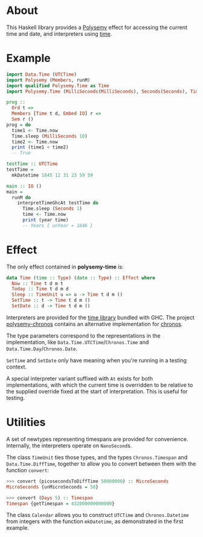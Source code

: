 # About

This Haskell library provides a [Polysemy] effect for accessing the current time and date, and interpreters using
[time].

# Example

```haskell
import Data.Time (UTCTime)
import Polysemy (Members, runM)
import qualified Polysemy.Time as Time
import Polysemy.Time (MilliSeconds(MilliSeconds), Seconds(Seconds), Time, interpretTimeGhcAt, mkDatetime, year)

prog ::
  Ord t =>
  Members [Time t d, Embed IO] r =>
  Sem r ()
prog = do
  time1 <- Time.now
  Time.sleep (MilliSeconds 10)
  time2 <- Time.now
  print (time1 < time2)
  -- True

testTime :: UTCTime
testTime =
  mkDatetime 1845 12 31 23 59 59

main :: IO ()
main =
  runM do
    interpretTimeGhcAt testTime do
      Time.sleep (Seconds 1)
      time <- Time.now
      print (year time)
      -- Years { unYear = 1846 }
```

# Effect

The only effect contained in **polysemy-time** is:

```haskell
data Time (time :: Type) (date :: Type) :: Effect where
  Now :: Time t d m t
  Today :: Time t d m d
  Sleep :: TimeUnit u => u -> Time t d m ()
  SetTime :: t -> Time t d m ()
  SetDate :: d -> Time t d m ()
```

Interpreters are provided for the [time library](time) bundled with GHC.
The project [polysemy-chronos] contains an alternative implementation for [chronos].

The type parameters correspond to the representations in the implementation,
like `Data.Time.UTCTime`/`Chronos.Time` and `Data.Time.Day`/`Chronos.Date`.

`SetTime` and `SetDate` only have meaning when you're running in a testing context.

A special interpreter variant suffixed with `At` exists for both
implementations, with which the current time is overridden to be relative to
the supplied override fixed at the start of interpretation.
This is useful for testing.

# Utilities

A set of newtypes representing timespans are provided for convenience.
Internally, the interpreters operate on `NanoSecond`s.

The class `TimeUnit` ties those types, and the types `Chronos.Timespan` and
`Data.Time.DiffTime`, together to allow you to convert between them with the
function `convert`:

```haskell
>>> convert (picosecondsToDiffTime 50000000) :: MicroSeconds
MicroSeconds {unMicroSeconds = 50}

>>> convert (Days 5) :: Timespan
Timespan {getTimespan = 432000000000000}
```

The class `Calendar` allows you to construct `UTCTime` and `Chronos.Datetime`
from integers with the function `mkDatetime`, as demonstrated in the first
example.

[Polysemy]: https://hackage.haskell.org/package/polysemy
[time]: https://hackage.haskell.org/package/time
[chronos]: https://hackage.haskell.org/package/chronos
[polysemy-chronos]: https://hackage.haskell.org/package/polysemy-chronos
